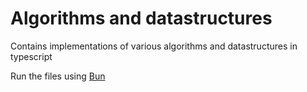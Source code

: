 # Algorithms and datastructures

Contains implementations of various algorithms and datastructures in typescript

Run the files using [Bun](https://bun.sh/)
